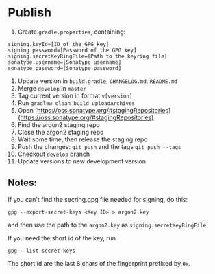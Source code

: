 # Publish

1. Create `gradle.properties`, containing:
```
signing.keyId=[ID of the GPG key]
signing.password=[Password of the GPG key]
signing.secretKeyRingFile=[Path to the keyring file]
sonatype.username=[Sonatype username]
sonatype.password=[Sonatype password]
```   
1. Update version in `build.gradle`, `CHANGELOG.md`, `README.md`  
1. Merge `develop` in `master`
1. Tag current version in format `v[version]`
1. Run `gradlew clean build uploadArchives`
1. Open [https://oss.sonatype.org/#stagingRepositories](https://oss.sonatype.org/#stagingRepositories)
1. Find the argon2 staging repo
1. Close the argon2 staging repo
1. Wait some time, then release the staging repo
1. Push the changes: `git push` and the tags `git push --tags` 
1. Checkout `develop` branch
1. Update versions to new development version

## Notes:

If you can't find the secring.gpg file needed for signing, do this:

```
gpg --export-secret-keys <Key ID> > argon2.key
```

and then use the path to the `argon2.key` as `signing.secretKeyRingFile`.

If you need the short id of the key, run

```
gpg --list-secret-keys
```

The short id are the last 8 chars of the fingerprint prefixed by `0x`.
